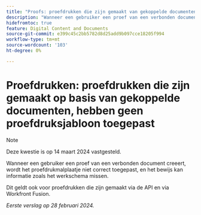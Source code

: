 ```yaml
---
title: "Proofs: proefdrukken die zijn gemaakt van gekoppelde documenten, hebben geen proefdruksjabloon toegepast"
description: "Wanneer een gebruiker een proef van een verbonden document creeert, wordt het proefdrukmalplaatje niet correct toegepast, en het bewijs kan informatie zoals het werkschema missen."
hidefromtoc: true
feature: Digital Content and Documents
source-git-commit: e399c45c2bb5782d8d25add9b097cce18205f994
workflow-type: tm+mt
source-wordcount: '103'
ht-degree: 0%

---
```



# Proefdrukken: proefdrukken die zijn gemaakt op basis van gekoppelde documenten, hebben geen proefdruksjabloon toegepast

<!--On WF, WFF, WFP TOCs-->

>[!NOTE]
>
>Deze kwestie is op 14 maart 2024 vastgesteld.

Wanneer een gebruiker een proef van een verbonden document creeert, wordt het proefdrukmalplaatje niet correct toegepast, en het bewijs kan informatie zoals het werkschema missen.

Dit geldt ook voor proefdrukken die zijn gemaakt via de API en via Workfront Fusion.

_Eerste verslag op 28 februari 2024._
